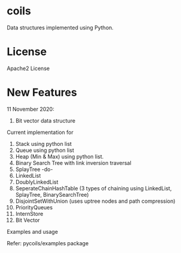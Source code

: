 # coils
Data structures implemented using Python.

# License

Apache2 License

# New Features

11 November 2020:
1) Bit vector data structure

Current implementation for

1) Stack using python list
2) Queue using python list
3) Heap (Min & Max) using python list.
4) Binary Search Tree with link inversion traversal
5) SplayTree -do-
6) LinkedList
7) DoublyLinkedList
8) SeperateChainHashTable (3 types of chaining using LinkedList, SplayTree, BinarySearchTree)
9) DisjointSetWithUnion (uses uptree nodes and path compression)
10) PriorityQueues
11) InternStore
12) Bit Vector

Examples and usage

Refer: pycoils/examples package
